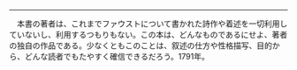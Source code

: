 <hr class="short" />

　本書の著者は、これまでファウストについて書かれた詩作や着述を一切利用していないし、利用するつもりもない。この本は、どんなものであるにせよ、著者の独自の作品である。少なくともこのことは、叙述の仕方や性格描写、目的から、どんな読者でもたやすく確信できるだろう。1791年。
